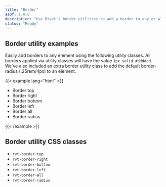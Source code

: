 ```yaml
---
title: "Border"
asOf: 1.0.0
description: "Use Rivet's border utilities to add a border to any or all sides of an element"
status: "Ready"
---
```

## Border utility examples
Easily add borders to any element using the following utility classes. All borders applied via utility classes will have the value `1px solid #dddddd`. We've also included an extra border utility class to add the default border-radius (.25rem/4px) to an element.

{{< example lang="html" >}}<ul class="rvt-plain-list">
    <li class="rvt-m-top-md">
        <!--
            Using some padding utilities here for demo purposes,
            but they are not required to use with border utilities
        -->
        <div class="rvt-border-top rvt-p-all-md">
            <span>Border top</span>
        </div>
    </li>
    <li class="rvt-m-top-md">
        <div class="rvt-border-right rvt-p-all-md">
            <span>Border right</span>
        </div>
    </li>
    <li class="rvt-m-top-md">
        <div class="rvt-border-bottom rvt-p-all-md">
            <span>Border bottom</span>
        </div>
    </li>
    <li class="rvt-m-top-md">
        <div class="rvt-border-left rvt-p-all-md">
            <span>Border left</span>
        </div>
    </li>
    <li class="rvt-m-top-md">
        <div class="rvt-border-all rvt-p-all-md">
            <span>Border all</span>
        </div>
    </li>
    <li class="rvt-m-top-md">
        <div class="rvt-border-all rvt-border-radius rvt-p-all-md">
            <span>Border radius</span>
        </div>
    </li>
</ul>
{{< /example >}}

## Border utility CSS classes

- `rvt-border-top`
- `rvt-border-right`
- `rvt-border-bottom`
- `rvt-border-left`
- `rvt-border-all`
- `rvt-border-radius`